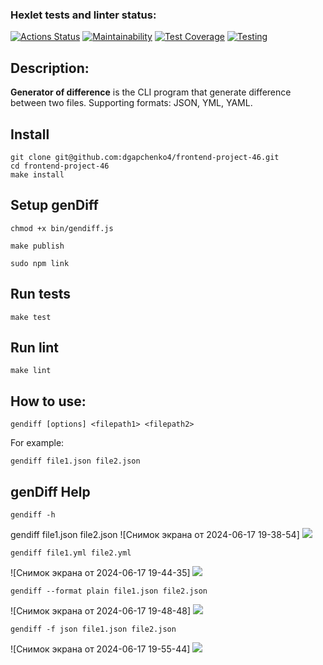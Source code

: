 ### Hexlet tests and linter status:
[![Actions Status](https://github.com/dgapchenko4/frontend-project-46/workflows/hexlet-check/badge.svg)](https://github.com/dgapchenko4/frontend-project-46/actions) [![Maintainability](https://api.codeclimate.com/v1/badges/c4d2c4250f0bfa36a786/maintainability)](https://codeclimate.com/github/dgapchenko4/frontend-project-46/maintainability) [![Test Coverage](https://api.codeclimate.com/v1/badges/c4d2c4250f0bfa36a786/test_coverage)](https://codeclimate.com/github/dgapchenko4/frontend-project-46/test_coverage) [![Testing](https://github.com/dgapchenko4/frontend-project-46/actions/workflows/node-check.yml/badge.svg)](https://github.com/dgapchenko4/frontend-project-46/actions/workflows/node-check.yml)

## Description:
**Generator of difference** is the CLI program that generate difference between two files. Supporting formats: JSON, YML, YAML.
## Install
```
git clone git@github.com:dgapchenko4/frontend-project-46.git
cd frontend-project-46
make install
```
## Setup genDiff

```
chmod +x bin/gendiff.js

make publish

sudo npm link
```

## Run tests

```make test```


## Run lint

```make lint```

## How to use:
```
gendiff [options] <filepath1> <filepath2>
```
For example:
```
gendiff file1.json file2.json
```

## genDiff Help

```
gendiff -h
```

gendiff file1.json file2.json
![Снимок экрана от 2024-06-17 19-38-54]
<a href="https://asciinema.org/a/VG16xIhX9PgDoc91L5GXddZfE" target="_blank"><img src="https://asciinema.org/a/VG16xIhX9PgDoc91L5GXddZfE.svg" /></a>

```
gendiff file1.yml file2.yml
```
![Снимок экрана от 2024-06-17 19-44-35]
<a href="https://asciinema.org/a/HzxHuJLKwmLz399e9c2jjLx0v" target="_blank"><img src="https://asciinema.org/a/HzxHuJLKwmLz399e9c2jjLx0v.svg" /></a>

```
gendiff --format plain file1.json file2.json
```
![Снимок экрана от 2024-06-17 19-48-48]
<a href="https://asciinema.org/a/NUpYFmB9KxkR26eqKo15JGtLh" target="_blank"><img src="https://asciinema.org/a/NUpYFmB9KxkR26eqKo15JGtLh.svg" /></a>

```
gendiff -f json file1.json file2.json
```
![Снимок экрана от 2024-06-17 19-55-44]
<a href="https://asciinema.org/a/M0EFJny6u1K6IgbSMotlyulZ4" target="_blank"><img src="https://asciinema.org/a/M0EFJny6u1K6IgbSMotlyulZ4.svg" /></a>



